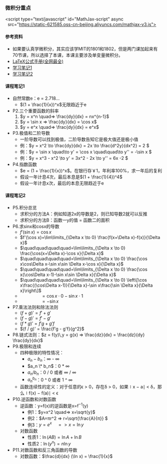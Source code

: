 ### 微积分重点

<script>
  MathJax = {
    tex: {
      inlineMath: [['$', '$'], ['\\(', '\\)']],
      displayMath: [["$$", "$$"], ["\\[", "\\]"]],
    },
    svg: {
      fontCache: 'global'
    }
  };
</script>
<script type="text/javascript" id="MathJax-script" async
  src="https://static-621585.oss-cn-beijing.aliyuncs.com/mathjax-v3.js">
</script>

#### 参考资料
* 如果要认真学微积分，其实应该学MIT的1801和1802，但是两门课加起来有70节课，所以选择了本课，本课主要涉及单变量微积分。
* [LaTeX公式手册(全网最全)](https://www.cnblogs.com/1024th/p/11623258.html)
* [学习笔记1](https://www.zhihu.com/column/c_1165312843926171648)
* [学习笔记2](https://blog.csdn.net/shamozhizhoutx/article/details/125126766)

#### 课程笔记1
* 自然常数e：e = 2.718...
  * $(1 + \frac{1}{x})^x$无限趋近于e
* P2.三个重要函数的斜率
  1. $y = x^n \quad=> \frac{dy}{dx} = nx^{n-1}$
  1. $y = \sin x => \frac{dy}{dx} = \cos x$
  1. $y = e^x \quad=> \frac{dy}{dx} = e^x$
* P3.极值和二阶导数
  * 一阶导数可以找到极值，二阶导数告知它是极大值还是极小值
  * 例：$y = x^2 \to \frac{dy}{dx} = 2x \to \frac{d^2y}{dx^2} = 2 $
  * 例：$y = \sin x \quad\to y' = \cos x \quad\quad\to y'' = -\sin x $
  * 例：$y = x^3 - x^2 \to y' = 3x^2 - 2x \to y'' = 6x -2 $
* P4.指数函数
  * $e = (1 + \frac{1}{x})^x$。在银行存￥1，年利率100%，求一年后的复利
  * 假设一年计息4次，最后本息是$(1 + \frac{1}{4})^4$
  * 假设一年计息x次，最后的本息无限趋近于e
  
#### 课程笔记2
* P5.积分总览
  * 求积分的方法A：例如知道2x的导数是2，则已知导数2就可以反推
  * 求积分的方法B：函数一y的值 = 函数二的面积
* P6.求sinx和cosx的导数
  * $f'(\sin x)=\cos x$
  * $f'(\cos x)=\lim\limits_{\Delta x \to 0} \frac{f(x+\Delta x)-f(x)}{\Delta x}$
  * $\quad\quad\quad\quad=\lim\limits_{\Delta x \to 0} \frac{\cos(x+\Delta x)-\cos x}{\Delta x}$
  * $\quad\quad\quad\quad=\lim\limits_{\Delta x \to 0} \frac{\cos x\cos\Delta x-\sin x\sin \Delta x-\cos x}{\Delta x}$
  * $\quad\quad\quad\quad=\lim\limits_{\Delta x \to 0} \frac{\cos x(\cos\Delta x-1)-\sin x\sin \Delta x}{\Delta x}$
  * $\quad\quad\quad\quad=\lim\limits_{\Delta x \to 0} \left\[\cos x\frac{(\cos\Delta x-1)}{\Delta x}-\sin x\frac{\sin \Delta x}{\Delta x}\right\]$
  * $\quad\quad\quad\quad=\cos x\cdot0-\sin x\cdot1$
  * $\quad\quad\quad\quad=-\sin x$
* P7.乘法法则和除法法则
  * $(f + g)' = f' + g'$
  * $(f - g)' = f' - g'$
  * $(f * g)' = f'g + g'f$
  * $(f / g)' = \frac{f'g - g'f}{g^2}$
* P8.链式法则：$z = f(y)\,y = g(x) => \frac{dz}{dx} = \frac{dz}{dy} \frac{dy}{dx}$
* P9.极限和连续
  * 四种极限的特性情况：
    * $a_n - b_n$：∞ - ∞
    * $a_n \* b_n$：0 \* ∞
    * $a_n / b_n$：0 / 0 或者 ∞ / ∞
    * $a_n^{b_n}$：0 ^ 0 或者 1 ^ ∞
  * 函数连续性的定义：对于任意的ϵ > 0，存在δ > 0，如果∣x − a∣ < δ，那么∣f(x) − f(a)∣ < ϵ 
* P10.逆函数和对数函数
  * 逆函数：y=f(x)的逆函数是x=f<sup>−1</sup>(y)
    * 例1：$y=x^2 \quad=> x=\sqrt{y}$
    * 例2：$A=πr^2 => r=\sqrt{\frac{A}{π}} $ 
    * 例3：$y=e^x \quad=> x=\ln y$
  * 对数函数
    * 性质1：$\ln (AB) = \ln A + \ln B$
    * 性质2：$\ln (y^n) = n\ln y$
* P11.对数函数和反三角函数的导数
  * 对数函数：$\frac{d}{dx} (\ln x) = \frac{1}{x}$
    
  
  
  
  
  
  
  
  
  
  
  
  
  
  
  

